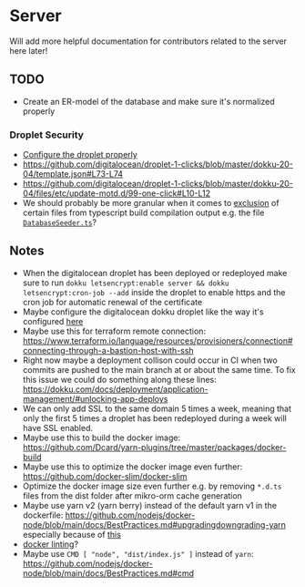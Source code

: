 # Server

Will add more helpful documentation for contributors related to the server here later!

## TODO

- Create an ER-model of the database and make sure it's normalized properly

### Droplet Security

- [Configure the droplet properly](https://docs.digitalocean.com/tutorials/recommended-droplet-setup/)
- https://github.com/digitalocean/droplet-1-clicks/blob/master/dokku-20-04/template.json#L73-L74
- https://github.com/digitalocean/droplet-1-clicks/blob/master/dokku-20-04/files/etc/update-motd.d/99-one-click#L10-L12
- We should probably be more granular when it comes to [exclusion](https://bobbyhadz.com/blog/typescript-exclude-test-files-from-compilation) of certain files from typescript build compilation output e.g. the file [`DatabaseSeeder.ts`](https://github.com/Axedyson/syncbase/blob/main/packages/server/src/seeders/DatabaseSeeder.ts)?

## Notes

- When the digitalocean droplet has been deployed or redeployed make sure to run `dokku letsencrypt:enable server && dokku letsencrypt:cron-job --add` inside the droplet to enable https and the cron job for automatic renewal of the certificate
- Maybe configure the digitalocean dokku droplet like the way it's configured [here](https://github.com/digitalocean/droplet-1-clicks/blob/master/dokku-20-04/template.json)
- Maybe use this for terraform remote connection: https://www.terraform.io/language/resources/provisioners/connection#connecting-through-a-bastion-host-with-ssh
- Right now maybe a deployment collison could occur in CI when two commits are pushed to the main branch at or about the same time. To fix this issue we could do something along these lines: https://dokku.com/docs/deployment/application-management/#unlocking-app-deploys
- We can only add SSL to the same domain 5 times a week, meaning that only the first 5 times a droplet has been redeployed during a week will have SSL enabled.
- Maybe use this to build the docker image: https://github.com/Dcard/yarn-plugins/tree/master/packages/docker-build
- Maybe use this to optimize the docker image even further: https://github.com/docker-slim/docker-slim
- Optimize the docker image size even further e.g. by removing `*.d.ts` files from the dist folder after mikro-orm cache generation
- Maybe use yarn v2 (yarn berry) instead of the default yarn v1 in the dockerfile: https://github.com/nodejs/docker-node/blob/main/docs/BestPractices.md#upgradingdowngrading-yarn especially because of [this](https://github.com/mikro-orm/mikro-orm/discussions/3322#discussioncomment-3448202)
- [docker linting](https://github.com/jbergstroem/hadolint-gh-action)?
- Maybe use `CMD [ "node", "dist/index.js" ]` instead of `yarn`: https://github.com/nodejs/docker-node/blob/main/docs/BestPractices.md#cmd
